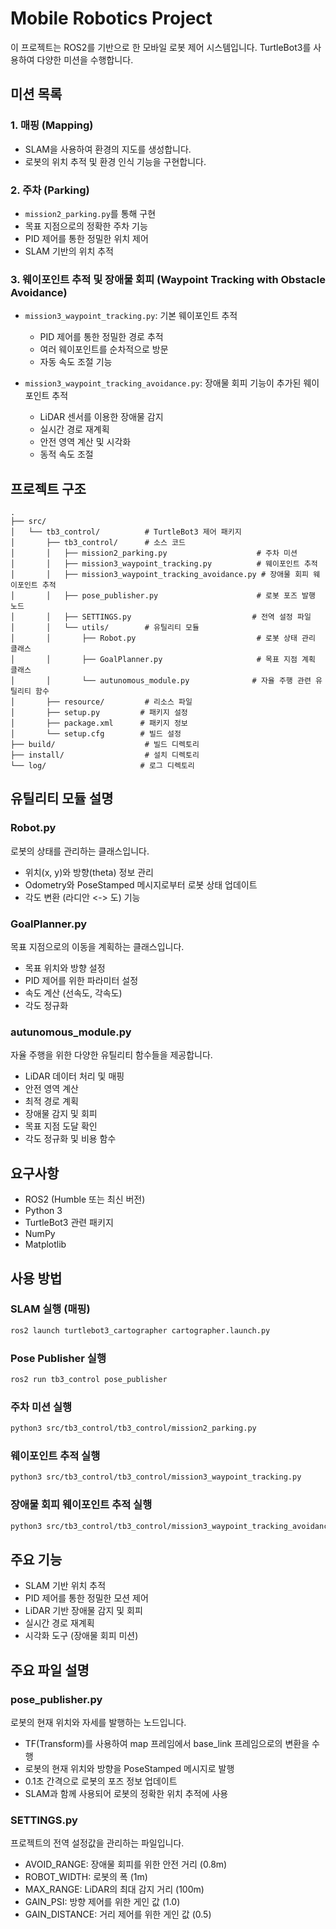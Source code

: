 # Mobile Robotics Project

이 프로젝트는 ROS2를 기반으로 한 모바일 로봇 제어 시스템입니다. TurtleBot3를 사용하여 다양한 미션을 수행합니다.

## 미션 목록

### 1. 매핑 (Mapping)
- SLAM을 사용하여 환경의 지도를 생성합니다.
- 로봇의 위치 추적 및 환경 인식 기능을 구현합니다.

### 2. 주차 (Parking)
- `mission2_parking.py`를 통해 구현
- 목표 지점으로의 정확한 주차 기능
- PID 제어를 통한 정밀한 위치 제어
- SLAM 기반의 위치 추적

### 3. 웨이포인트 추적 및 장애물 회피 (Waypoint Tracking with Obstacle Avoidance)
- `mission3_waypoint_tracking.py`: 기본 웨이포인트 추적
  - PID 제어를 통한 정밀한 경로 추적
  - 여러 웨이포인트를 순차적으로 방문
  - 자동 속도 조절 기능

- `mission3_waypoint_tracking_avoidance.py`: 장애물 회피 기능이 추가된 웨이포인트 추적
  - LiDAR 센서를 이용한 장애물 감지
  - 실시간 경로 재계획
  - 안전 영역 계산 및 시각화
  - 동적 속도 조절

## 프로젝트 구조

```
.
├── src/
│   └── tb3_control/          # TurtleBot3 제어 패키지
│       ├── tb3_control/      # 소스 코드
│       │   ├── mission2_parking.py                    # 주차 미션
│       │   ├── mission3_waypoint_tracking.py          # 웨이포인트 추적
│       │   ├── mission3_waypoint_tracking_avoidance.py # 장애물 회피 웨이포인트 추적
│       │   ├── pose_publisher.py                      # 로봇 포즈 발행 노드
│       │   ├── SETTINGS.py                           # 전역 설정 파일
│       │   └── utils/        # 유틸리티 모듈
│       │       ├── Robot.py                           # 로봇 상태 관리 클래스
│       │       ├── GoalPlanner.py                     # 목표 지점 계획 클래스
│       │       └── autunomous_module.py              # 자율 주행 관련 유틸리티 함수
│       ├── resource/         # 리소스 파일
│       ├── setup.py         # 패키지 설정
│       ├── package.xml      # 패키지 정보
│       └── setup.cfg        # 빌드 설정
├── build/                    # 빌드 디렉토리
├── install/                  # 설치 디렉토리
└── log/                     # 로그 디렉토리
```

## 유틸리티 모듈 설명

### Robot.py
로봇의 상태를 관리하는 클래스입니다.
- 위치(x, y)와 방향(theta) 정보 관리
- Odometry와 PoseStamped 메시지로부터 로봇 상태 업데이트
- 각도 변환 (라디안 <-> 도) 기능

### GoalPlanner.py
목표 지점으로의 이동을 계획하는 클래스입니다.
- 목표 위치와 방향 설정
- PID 제어를 위한 파라미터 설정
- 속도 계산 (선속도, 각속도)
- 각도 정규화

### autunomous_module.py
자율 주행을 위한 다양한 유틸리티 함수들을 제공합니다.
- LiDAR 데이터 처리 및 매핑
- 안전 영역 계산
- 최적 경로 계획
- 장애물 감지 및 회피
- 목표 지점 도달 확인
- 각도 정규화 및 비용 함수

## 요구사항

- ROS2 (Humble 또는 최신 버전)
- Python 3
- TurtleBot3 관련 패키지
- NumPy
- Matplotlib

## 사용 방법

### SLAM 실행 (매핑)
```bash
ros2 launch turtlebot3_cartographer cartographer.launch.py
```

### Pose Publisher 실행
```bash
ros2 run tb3_control pose_publisher
```

### 주차 미션 실행
```bash
python3 src/tb3_control/tb3_control/mission2_parking.py
```

### 웨이포인트 추적 실행
```bash
python3 src/tb3_control/tb3_control/mission3_waypoint_tracking.py
```

### 장애물 회피 웨이포인트 추적 실행
```bash
python3 src/tb3_control/tb3_control/mission3_waypoint_tracking_avoidance.py
```

## 주요 기능

- SLAM 기반 위치 추적
- PID 제어를 통한 정밀한 모션 제어
- LiDAR 기반 장애물 감지 및 회피
- 실시간 경로 재계획
- 시각화 도구 (장애물 회피 미션)

## 주요 파일 설명

### pose_publisher.py
로봇의 현재 위치와 자세를 발행하는 노드입니다.
- TF(Transform)를 사용하여 map 프레임에서 base_link 프레임으로의 변환을 수행
- 로봇의 현재 위치와 방향을 PoseStamped 메시지로 발행
- 0.1초 간격으로 로봇의 포즈 정보 업데이트
- SLAM과 함께 사용되어 로봇의 정확한 위치 추적에 사용

### SETTINGS.py
프로젝트의 전역 설정값을 관리하는 파일입니다.
- AVOID_RANGE: 장애물 회피를 위한 안전 거리 (0.8m)
- ROBOT_WIDTH: 로봇의 폭 (1m)
- MAX_RANGE: LiDAR의 최대 감지 거리 (100m)
- GAIN_PSI: 방향 제어를 위한 게인 값 (1.0)
- GAIN_DISTANCE: 거리 제어를 위한 게인 값 (0.5)